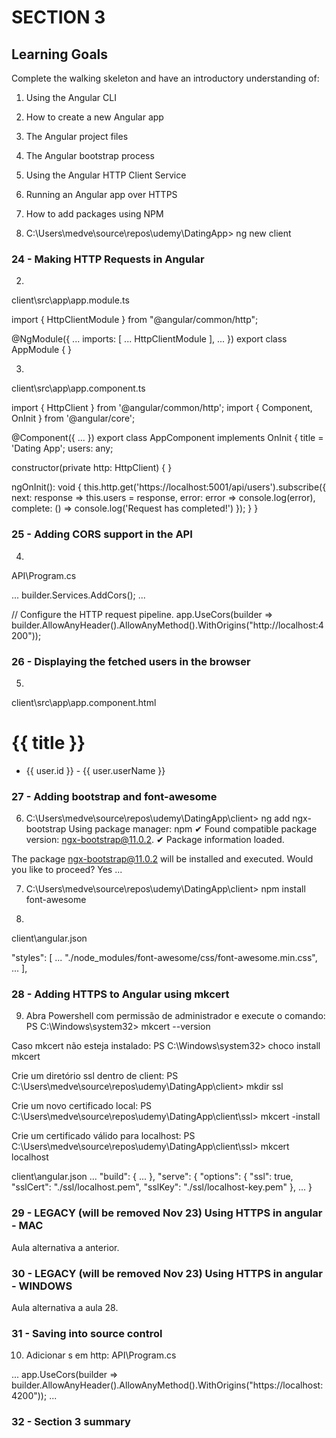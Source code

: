 # SECTION 3

## Learning Goals
Complete the walking skeleton and have an introductory understanding of:

1. Using the Angular CLI
2. How to create a new Angular app
3. The Angular project files
4. The Angular bootstrap process
5. Using the Angular HTTP Client Service
6. Running an Angular app over HTTPS
7. How to add packages using NPM

1. C:\Users\medve\source\repos\udemy\DatingApp> ng new client

### 24 - Making HTTP Requests in Angular

2. 
client\src\app\app.module.ts

import { HttpClientModule } from "@angular/common/http";

@NgModule({
  ...
  imports: [
    ...
    HttpClientModule
  ],
  ...
})
export class AppModule { }

3. 
client\src\app\app.component.ts

import { HttpClient } from '@angular/common/http';
import { Component, OnInit } from '@angular/core';

@Component({
  ...
})
export class AppComponent implements OnInit {
  title = 'Dating App';
  users: any;

  constructor(private http: HttpClient) { }

  ngOnInit(): void {
    this.http.get('https://localhost:5001/api/users').subscribe({
      next: response => this.users = response,
      error: error => console.log(error),
      complete: () => console.log('Request has completed!')
    });
  }
}

### 25 - Adding CORS support in the API

4. 
API\Program.cs

...
builder.Services.AddCors();
...

// Configure the HTTP request pipeline.
app.UseCors(builder => builder.AllowAnyHeader().AllowAnyMethod().WithOrigins("http://localhost:4200"));

### 26 - Displaying the fetched users in the browser

5. 
client\src\app\app.component.html

<h1>{{ title }}</h1>
<ul>
    <li *ngFor="let user of users">{{ user.id }} - {{ user.userName }}</li>
</ul>

### 27 - Adding bootstrap and font-awesome

6. C:\Users\medve\source\repos\udemy\DatingApp\client> ng add ngx-bootstrap
Using package manager: npm
✔ Found compatible package version: ngx-bootstrap@11.0.2.
✔ Package information loaded.

The package ngx-bootstrap@11.0.2 will be installed and executed.
Would you like to proceed? Yes
...

7. C:\Users\medve\source\repos\udemy\DatingApp\client> npm install font-awesome

8. 
client\angular.json

"styles": [
    ...
    "./node_modules/font-awesome/css/font-awesome.min.css",
    ...
],

### 28 - Adding HTTPS to Angular using mkcert

9. Abra Powershell com permissão de administrador e execute o comando:
  PS C:\Windows\system32> mkcert --version

Caso mkcert não esteja instalado:
  PS C:\Windows\system32> choco install mkcert

Crie um diretório ssl dentro de client:
  PS C:\Users\medve\source\repos\udemy\DatingApp\client> mkdir ssl

Crie um novo certificado local:
  PS C:\Users\medve\source\repos\udemy\DatingApp\client\ssl> mkcert -install

Crie um certificado válido para localhost:
  PS C:\Users\medve\source\repos\udemy\DatingApp\client\ssl> mkcert localhost

client\angular.json
...
"build": {
  ...
},
"serve": {
    "options": {
      "ssl": true,
      "sslCert": "./ssl/localhost.pem",
      "sslKey": "./ssl/localhost-key.pem"
    },
    ...
}

### 29 - LEGACY (will be removed Nov 23) Using HTTPS in angular - MAC
Aula alternativa a anterior.

### 30 - LEGACY (will be removed Nov 23) Using HTTPS in angular - WINDOWS
Aula alternativa a aula 28.

### 31 - Saving into source control

10. Adicionar s em http:
API\Program.cs

...
app.UseCors(builder => builder.AllowAnyHeader().AllowAnyMethod().WithOrigins("https://localhost:4200"));
...

### 32 - Section 3 summary